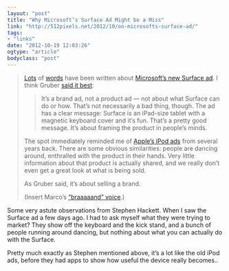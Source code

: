 ```yaml
---
layout: "post"
title: "Why Microsoft’s Surface Ad Might be a Miss"
link: "http://512pixels.net/2012/10/on-microsofts-surface-ad/"
tags: 
- "links"
date: "2012-10-19 12:03:26"
ogtype: "article"
bodyclass: "post"
---
```


> [Lots](http://www.loopinsight.com/2012/10/16/the-surface-ad-sucks-balls/) of [words](http://shawnblanc.net/2012/10/surface-commercial/) have been written about [Microsoft’s new Surface ad](https://www.youtube.com/watch?v=8mSckyoAMHg). I think Gruber [said it best](http://daringfireball.net/linked/2012/10/17/surface-ad):
> 
> > It’s a brand ad, not a product ad — not about what Surface can do or how. That’s not necessarily a bad thing, though. The ad has a clear message: Surface is an iPad-size tablet with a magnetic keyboard cover and it’s fun. That’s a pretty good message. It’s about framing the product in people’s minds.
> 
> The spot immediately reminded me of [Apple’s iPod ads](http://www.youtube.com/watch?v=wwi8_rRq8os) from several years back. There are some obvious similarities: people are dancing around, enthralled with the product in their hands. Very little information about that product is actually shared, and we really don’t even get a great look at what is being sold.
> 
> As Gruber said, it’s about selling a brand.
> 
> (Insert Marco’s [“braaaaand” voice](https://www.google.com/search?q=marco+braaaaands&oq=marco+braaaaands&sugexp=chrome,mod=0&sourceid=chrome&ie=UTF-8).)

Some very astute observations from Stephen Hackett. When I saw the Surface ad a few days ago. I had to ask myself what they were trying to market? They show off the keyboard and the kick stand, and a bunch of people running around dancing, but nothing about what you can actually do with the Surface.

Pretty much exactly as Stephen mentioned above, it’s a lot like the old iPod ads, before they had apps to show how useful the device really becomes..